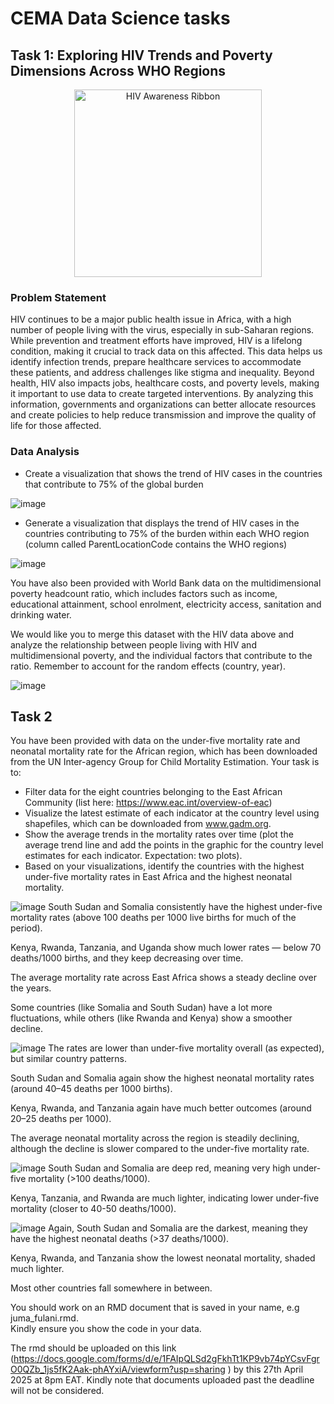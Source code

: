 # CEMA Data Science tasks
## Task 1: Exploring HIV Trends and Poverty Dimensions Across WHO Regions

<p align="center">
  <img src="https://github.com/user-attachments/assets/23735a41-50f6-485e-87aa-51e7687e3a40" alt="HIV Awareness Ribbon" width="300" height="300">
</p>

### Problem Statement
HIV continues to be a major public health issue in Africa, with a high number of people living with the virus, especially in sub-Saharan regions. While prevention and treatment efforts have improved, HIV is a lifelong condition, making it crucial to track data on this affected. This data helps us identify infection trends, prepare healthcare services to accommodate these patients, and address challenges like stigma and inequality.  Beyond health, HIV also impacts jobs, healthcare costs, and poverty levels, making it important to use data to create targeted interventions. By analyzing this information, governments and organizations can better allocate resources and create policies to help reduce transmission and improve the quality of life for those affected. </br>

### Data Analysis
-	Create a visualization that shows the trend of HIV cases in the countries that contribute to 75% of the global burden </br>

![image](https://github.com/user-attachments/assets/a18f49d8-4afa-4706-8a06-ed533d63fa74)

-	Generate a visualization that displays the trend of HIV cases in the countries contributing to 75% of the burden within each WHO region (column called ParentLocationCode contains the WHO regions) </br>

![image](https://github.com/user-attachments/assets/f02eca1f-2d43-4da2-8951-d12b3ae4fcee)

You have also been provided with World Bank data on the multidimensional poverty headcount ratio, which includes factors such as income, educational attainment, school enrolment, electricity access, sanitation and drinking water. </br>

We would like you to merge this dataset with the HIV data above and analyze the relationship between people living with HIV and multidimensional poverty, and the individual factors that contribute to the ratio. Remember to account for the random effects (country, year).

![image](https://github.com/user-attachments/assets/a523d3f5-f545-4128-9d13-3a88c74969d7)

## Task 2
You have been provided with data on the under-five mortality rate and neonatal mortality rate for the African region, which has been downloaded from the UN Inter-agency Group for Child Mortality Estimation. Your task is to: </br>
-	Filter data for the eight countries belonging to the East African Community (list here: https://www.eac.int/overview-of-eac) </br>
-	Visualize the latest estimate of each indicator at the country level using shapefiles, which can be downloaded from www.gadm.org. </br>
-	Show the average trends in the mortality rates over time (plot the average trend line and add the points in the graphic for the country level estimates for each indicator. Expectation: two plots). </br>
-	Based on your visualizations, identify the countries with the highest under-five mortality rates in East Africa and the highest neonatal mortality. </br>

![image](https://github.com/user-attachments/assets/82b31589-b069-4ef4-82bc-ddf69ec91470)
South Sudan and Somalia consistently have the highest under-five mortality rates (above 100 deaths per 1000 live births for much of the period).

Kenya, Rwanda, Tanzania, and Uganda show much lower rates — below 70 deaths/1000 births, and they keep decreasing over time.

The average mortality rate across East Africa shows a steady decline over the years.

Some countries (like Somalia and South Sudan) have a lot more fluctuations, while others (like Rwanda and Kenya) show a smoother decline.

![image](https://github.com/user-attachments/assets/7cd995a3-ab77-4ed2-b562-705f9d3299b6)
The rates are lower than under-five mortality overall (as expected), but similar country patterns.

South Sudan and Somalia again show the highest neonatal mortality rates (around 40–45 deaths per 1000 births).

Kenya, Rwanda, and Tanzania again have much better outcomes (around 20–25 deaths per 1000).

The average neonatal mortality across the region is steadily declining, although the decline is slower compared to the under-five mortality rate.

![image](https://github.com/user-attachments/assets/65659267-1591-4692-9d9f-b8e9fc5dc6e6)
South Sudan and Somalia are deep red, meaning very high under-five mortality (>100 deaths/1000).

Kenya, Tanzania, and Rwanda are much lighter, indicating lower under-five mortality (closer to 40-50 deaths/1000).

![image](https://github.com/user-attachments/assets/b8394175-b171-4c64-9db6-b5fbab036ee0)
Again, South Sudan and Somalia are the darkest, meaning they have the highest neonatal deaths (>37 deaths/1000).

Kenya, Rwanda, and Tanzania show the lowest neonatal mortality, shaded much lighter.

Most other countries fall somewhere in between.

You should work on an RMD document that is saved in your name, e.g juma_fulani.rmd. </br>
Kindly ensure you show the code in your data. </br>

The rmd should be uploaded on this link (https://docs.google.com/forms/d/e/1FAIpQLSd2gFkhTt1KP9vb74pYCsvFgrO0QZb_1js5fK2Aak-phAYxiA/viewform?usp=sharing ) by this 27th April 2025 at 8pm EAT. Kindly note that documents uploaded past the deadline will not be considered.




